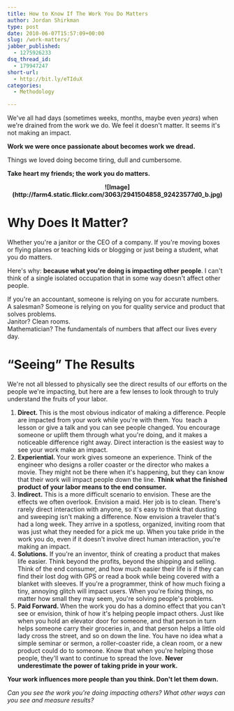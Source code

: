 ```yaml
---
title: How to Know If The Work You Do Matters
author: Jordan Shirkman
type: post
date: 2010-06-07T15:57:09+00:00
slug: /work-matters/
jabber_published:
  - 1275926233
dsq_thread_id:
  - 179947247
short-url:
  - http://bit.ly/eTIduX
categories:
  - Methodology

---
```

We've all had days (sometimes weeks, months, maybe even _years_) when we're drained from the work we do. We feel it doesn't matter. It seems it's not making an impact.

**Work we were once passionate about becomes work we dread.**

Things we loved doing become tiring, dull and cumbersome.

**Take heart my friends; the work you do matters.**

<p style="text-align: center;">
  <p style="text-align: center;">
    <strong>![Image](http://farm4.static.flickr.com/3063/2941504858_92423577d0_b.jpg)<br /> </strong>
  </p>
  
  <h1>
    Why Does It Matter?
  </h1>
  
  <p>
    Whether you're a janitor or the CEO of a company. If you're moving boxes or flying planes or teaching kids or blogging or just being a student, what you do matters.
  </p>
  
  <p>
    Here's why: <strong>because what you're doing is impacting other people</strong>. I can't think of a single isolated occupation that in some way doesn't affect other people.
  </p>
  
  <p style="text-align: left;">
    If you're an accountant, someone is relying on you for accurate numbers.<br /> A salesman? Someone is relying on you for quality service and product that solves problems.<br /> Janitor? Clean rooms.<br /> Mathematician? The fundamentals of numbers that affect our lives every day.
  </p>
  
  <h1>
    &#8220;Seeing&#8221; The Results
  </h1>
  
  <p>
    We're not all blessed to physically see the direct results of our efforts on the people we're impacting, but here are a few lenses to look through to truly understand the fruits of your labor.
  </p>
  
  <ol>
    <li>
      <strong>Direct. </strong>This is the most obvious indicator of making a difference. People are impacted from your work while you're with them. You  teach a lesson or give a talk and you can see people changed. You encourage someone or uplift them through what you're doing, and it makes a noticeable difference right away. Direct interaction is the easiest way to see your work make an impact.
    </li>
    <li>
      <strong> Experiential. </strong>Your work gives someone an experience. Think of the engineer who designs a roller coaster or the director who makes a movie. They might not be there when it's happening, but they can know that their work will impact people down the line. <strong>Think what the finished product of your labor means to the end consumer.</strong>
    </li>
    <li>
      <strong> Indirect.</strong> This is a more difficult scenario to envision. These are the effects we often overlook. Envision a maid. Her job is to clean. There's rarely direct interaction with anyone, so it's easy to think that dusting and sweeping isn't making a difference. Now envision a traveler that's had a long week. They arrive in a spotless, organized, inviting room that was just what they needed for a pick me up. When you take pride in the work you do, even if it doesn't involve direct human interaction, you're making an impact.
    </li>
    <li>
      <strong> Solutions.</strong> If you're an inventor, think of creating a product that makes life easier. Think beyond the profits, beyond the shipping and selling. Think of the end consumer, and how much easier their life is if they can find their lost dog with GPS or read a book while being covered with a blanket with sleeves. If you're a programmer, think of how much fixing a tiny, annoying glitch will impact users. When you're fixing things, no matter how small they may seem, you're solving people's problems.
    </li>
    <li>
      <strong> Paid Forward. </strong>When the work you do has a domino effect that you can't see or envision, think of how it's helping people impact others. Just like when you hold an elevator door for someone, and that person in turn helps someone carry their groceries in, and that person helps a little old lady cross the street, and so on down the line. You have no idea what a simple seminar or sermon, a roller-coaster ride, a clean room, or a new product could do to someone. Know that when you're helping those people, they'll want to continue to spread the love. <strong>Never underestimate the power of taking pride in your work.</strong>
    </li>
  </ol>
  
  <p>
    <strong>Your work influences more people than you think. Don't let them down.</strong>
  </p>
  
  <address>
    Can you see the work you're doing impacting others? What other ways can you see and measure results?
  </address>